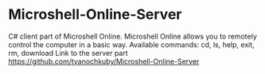 # Microshell-Online-Server
C# client part of Microshell Online. Microshell Online allows you to remotely control the computer in a basic way. Available commands: cd, ls, help, exit, rm, download
Link to the server part https://github.com/tyanochkuby/Microshell-Online-Server
